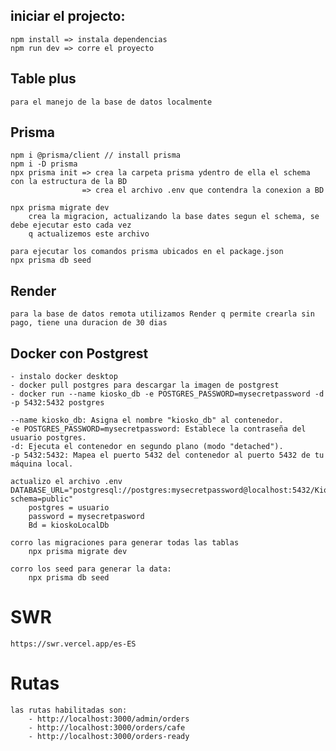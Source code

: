 ## iniciar el projecto:
    npm install => instala dependencias
    npm run dev => corre el proyecto

## Table plus
    para el manejo de la base de datos localmente

## Prisma   
    npm i @prisma/client // install prisma
    npm i -D prisma 
    npx prisma init => crea la carpeta prisma ydentro de ella el schema con la estructura de la BD
                    => crea el archivo .env que contendra la conexion a BD

    npx prisma migrate dev
        crea la migracion, actualizando la base dates segun el schema, se debe ejecutar esto cada vez
        q actualizemos este archivo

    para ejecutar los comandos prisma ubicados en el package.json
    npx prisma db seed

## Render
    para la base de datos remota utilizamos Render q permite crearla sin pago, tiene una duracion de 30 dias

## Docker con Postgrest
    - instalo docker desktop
    - docker pull postgres para descargar la imagen de postgrest
    - docker run --name kiosko_db -e POSTGRES_PASSWORD=mysecretpassword -d -p 5432:5432 postgres

    --name kiosko_db: Asigna el nombre "kiosko_db" al contenedor.
    -e POSTGRES_PASSWORD=mysecretpassword: Establece la contraseña del usuario postgres.
    -d: Ejecuta el contenedor en segundo plano (modo "detached").
    -p 5432:5432: Mapea el puerto 5432 del contenedor al puerto 5432 de tu máquina local.

    actualizo el archivo .env
    DATABASE_URL="postgresql://postgres:mysecretpassword@localhost:5432/KioskoLocalDb?schema=public"
        postgres = usuario
        password = mysecretpasword
        Bd = kioskoLocalDb

    corro las migraciones para generar todas las tablas
        npx prisma migrate dev

    corro los seed para generar la data:
        npx prisma db seed

# SWR
    https://swr.vercel.app/es-ES

# Rutas
    las rutas habilitadas son:
        - http://localhost:3000/admin/orders
        - http://localhost:3000/orders/cafe
        - http://localhost:3000/orders-ready



